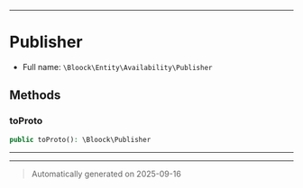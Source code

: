 ***

# Publisher





* Full name: `\Bloock\Entity\Availability\Publisher`



## Methods


### toProto



```php
public toProto(): \Bloock\Publisher
```












***


***
> Automatically generated on 2025-09-16
